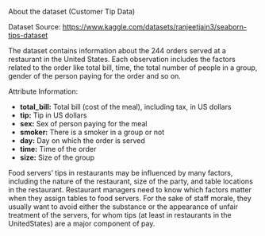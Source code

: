  About the dataset (Customer Tip Data)

Dataset Source: https://www.kaggle.com/datasets/ranjeetjain3/seaborn-tips-dataset

The dataset contains information about the 244 orders served at a restaurant in the United States. Each observation includes the factors related to the order like total bill, time, the total number of people in a group, gender of the person paying for the order and so on.

 Attribute Information:

- **total_bill:** Total bill (cost of the meal), including tax, in US dollars
- **tip:** Tip in US dollars
- **sex:** Sex of person paying for the meal
- **smoker:** There is a smoker in a group or not
- **day:** Day on which the order is served
- **time:** Time of the order
- **size:** Size of the group

Food servers’ tips in restaurants may be influenced by many factors, including the nature of the restaurant, size of the party, and table locations in the restaurant. Restaurant managers need to know which factors matter when they assign tables to food servers. For the sake of staff morale, they usually want to avoid either the substance or the appearance of unfair
treatment of the servers, for whom tips (at least in restaurants in the UnitedStates) are a major component of pay.
